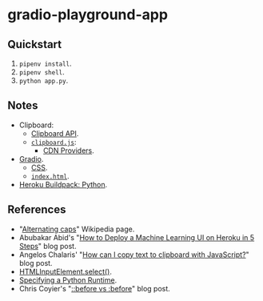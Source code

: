 # gradio-playground-app

## Quickstart

1. `pipenv install`.
2. `pipenv shell`.
3. `python app.py`.

## Notes

- Clipboard:
  - [Clipboard API](https://developer.mozilla.org/en-US/docs/Web/API/Clipboard_API).
  - [`clipboard.js`](https://clipboardjs.com/):
    - [CDN Providers](https://github.com/zenorocha/clipboard.js/wiki/CDN-Providers).
- [Gradio](https://www.gradio.app/).
  - [CSS](https://github.com/gradio-app/gradio/blob/master/gradio/static/css/style.css).
  - [`index.html`](https://github.com/gradio-app/gradio/blob/master/gradio/templates/index.html).
- [Heroku Buildpack: Python](https://github.com/heroku/heroku-buildpack-python).

## References

- "[Alternating caps](https://en.wikipedia.org/wiki/Alternating_caps)" Wikipedia page.
- Abubakar Abid's "[How to Deploy a Machine Learning UI on Heroku in 5 Steps](https://towardsdatascience.com/how-to-deploy-a-machine-learning-ui-on-heroku-in-5-steps-b8cd3c9208e6)" blog post.
- Angelos Chalaris' "[How can I copy text to clipboard with JavaScript?](https://www.30secondsofcode.org/blog/s/copy-text-to-clipboard-with-javascript)" blog post.
- [HTMLInputElement.select()](https://developer.mozilla.org/en-US/docs/Web/API/HTMLInputElement/select).
- [Specifying a Python Runtime](https://devcenter.heroku.com/articles/python-runtimes).
- Chris Coyier's "[::before vs :before](https://css-tricks.com/to-double-colon-or-not-do-double-colon/)" blog post.
